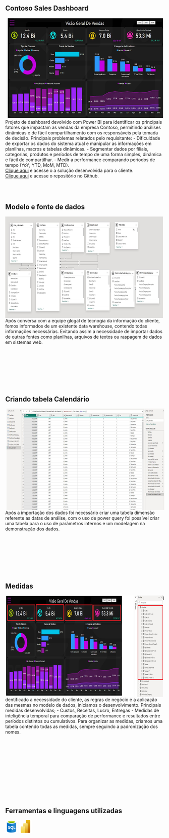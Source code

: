 ## Contoso Sales Dashboard
<img align="right" width="500" height="320" src="https://github.com/MatheusVDSN/Portifolio_Contoso/blob/main/Imagens/contoso_print.JPG?raw=true">
Projeto de dashboard devolvido com Power BI para identificar os principais fatores que impactam as vendas da empresa Contoso, permitindo análises dinâmicas e de fácil compartilhamento com os responsáveis pela tomada de decisão.
Principais problemas relatados pelo requisitante: 
- Dificuldade de exportar os dados do sistema atual e manipular as informações em planilhas, macros e tabelas dinâmicas.
- Segmentar dados  por filiais, categorias, produtos e períodos de tempo de uma forma simples, dinâmica e fácil de compartilhar.
- Medir a performance comparando períodos de tempo (YoY, YTD, MoM, MTD).
<br>
<a href="" target="_blank">Clique aqui</a> e acesse o a solução desenvolvida para o cliente.
<br>
<a href="https://github.com/BruceFonseca/Contoso-Light/blob/main/README.md" target="_blank">Clique aqui</a> e acesse o repositório no Github.


<br><br>

## Modelo e fonte de dados 
<img align="left" width="500" height="320" src="https://github.com/MatheusVDSN/Portifolio_Contoso/blob/main/Imagens/diagrama_dos_dados.JPG?raw=true">
Após conversa com a equipe glogal de tecnogia da informação do cliente, fomos informados de um existente data warehouse, contendo todas informações necessárias. Evitando assim a necessidade de importar dados de outras fontes como planilhas, arquivos de textos ou raspagem de dados em sistemas web.

<br><br><br><br>

<br><br>

## Criando tabela Calendário
<img align="right" width="500" height="320" src="https://github.com/MatheusVDSN/Portifolio_Contoso/blob/main/Imagens/limpeza_criando_tabela_calendario.JPG?raw=true">
Após a importação dos dados foi necessário criar uma tabela dimensão referente as datas de análise, com o uso de power query foi possível criar uma tabela para o uso de parâmetros internos e um modelagem na demonstração dos dados.


<br><br><br><br>

<br><br>

## Medidas
<img align="left" width="500" height="320" src="https://github.com/MatheusVDSN/Portifolio_Contoso/blob/main/Imagens/tabela_medidas_ed.png?raw=true">
Identificado a necessidade do cliente, as regras de negócio e a aplicação das mesmas no modelo de dados, iniciamos o desenvolvimento.
Principais medidas desenvolvidas;
 - Custos, Receitas, Lucro, Entregas
 -  Medidas de inteligência temporal para comparação de performance e resultados entre períodos distintos ou cumulativos.
Para organizar as medidas, criamos uma tabela contendo todas as medidas, sempre seguindo a padronização dos nomes.


<br><br><br><br><br><br><br><br>

<br><br>

## Ferramentas e linguagens utilizadas
<div style="display: inline_block">
    <img align="center" alt="SQL" height="40" width="40" src="https://github.com/BruceFonseca/ferramentas/blob/main/logo.png?raw=true">
    <img align="center" alt="Power BI" height="40" width="40" src="https://github.com/BruceFonseca/ferramentas/blob/main/1200px-New_Power_BI_Logo.svg.png?raw=true">
</div>
